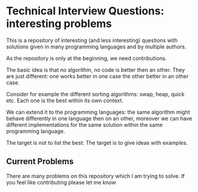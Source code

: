 # Technical Interview Questions: interesting problems

This is a repository of interesting (and less interesting) questions with solutions
given in many programming languages and by multiple authors.

As the repository is only at the beginning, we need contributions.

The basic idea is that no algorithm, no code is better then an other.
They are just different: one works better in one case the other better
in an other case.

Consider for example the different sorting algorithms: swap, heap, quick etc.
Each one is the best within its own context.

We can extend it to the programming languages: the same algorithm might
behave differently in one language then on an other, moreover we can have
different implementations for the same solution within the same programming
language.

The target is not to list the best: The target is to give ideas with
examples.

## Current Problems

There are many problems on this repository which I am trying to solve.
If you feel like contributing please let me know
